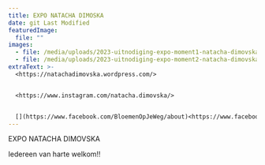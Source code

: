 ```yaml
---
title: EXPO NATACHA DIMOSKA
date: git Last Modified
featuredImage:
  file: ""
images:
  - file: /media/uploads/2023-uitnodiging-expo-moment1-natacha-dimovska.jpg
  - file: /media/uploads/2023-uitnodiging-expo-moment2-natacha-dimovska.jpg
extraText: >-
  <https://natachadimovska.wordpress.com/>


  <https://www.instagram.com/natacha.dimovska/>


  [](https://www.facebook.com/BloemenOpJeWeg/about)<https://www.facebook.com/natacha.dimovska>
---
```

E﻿XPO NATACHA DIMOVSKA

I﻿edereen van harte welkom!!